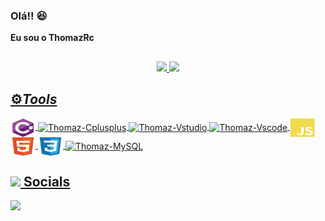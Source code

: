 ### Olá!! 😆  
**Eu sou o ThomazRc**

##

<div align="center">
  <a href="https://github.com/ThomazRc">
  <img height="180em" src="https://github-readme-stats.vercel.app/api?username=ThomazRc&show_icons=true&theme=dracula&include_all_commits=true&count_private=true"/>
  <img height="180em" src="https://github-readme-stats.vercel.app/api/top-langs/?username=ThomazRc&layout=compact&langs_count=7&theme=dracula"/>
</div>
 
 
  ⚙️*Tools*
  ---
  <img align="center" alt="Thomaz-Csharp" height="30" width="40" src="https://raw.githubusercontent.com/devicons/devicon/master/icons/csharp/csharp-original.svg">
  <img align="center" alt="Thomaz-Cplusplus" height="30" width="40" src="https://cdn.jsdelivr.net/gh/devicons/devicon/icons/cplusplus/cplusplus-original.svg" />
  <img align="center" alt="Thomaz-Vstudio" height="30" width="40"  src="https://cdn.jsdelivr.net/gh/devicons/devicon/icons/visualstudio/visualstudio-plain.svg" />
  <img align="center" alt="Thomaz-Vscode" height="30" width="40" src="https://cdn.jsdelivr.net/gh/devicons/devicon/icons/vscode/vscode-original.svg" />
  <img align="center" alt="Thomaz-Js" height="30" width="40" src="https://raw.githubusercontent.com/devicons/devicon/master/icons/javascript/javascript-plain.svg">
  <img align="center" alt="Thomaz-HTML" height="30" width="40" src="https://raw.githubusercontent.com/devicons/devicon/master/icons/html5/html5-original.svg">
  <img align="center" alt="Thomaz-CSS" height="30" width="40" src="https://raw.githubusercontent.com/devicons/devicon/master/icons/css3/css3-original.svg">
  <img img align="center" alt="Thomaz-MySQL" height="30" width="40" src="https://cdn.jsdelivr.net/gh/devicons/devicon/icons/mysql/mysql-plain.svg" />
 
  
  
  <div>
    <!-- ## 🔗 &nbsp;Links -->
<h2><img height="20px" src="https://user-images.githubusercontent.com/50364832/143620129-a7cf3435-8c3d-45f1-89fc-a64836558c39.gif" /> Socials</h2>
  <a href="https://www.linkedin.com/in/thomaz-rosseti-coelho-ti369/" target="_blank"><img src="https://img.shields.io/badge/-LinkedIn-%230077B5?style=for-the-badge&logo=linkedin&logoColor=white" target="_blank"></a> 
  </div>
  
  
  
  

